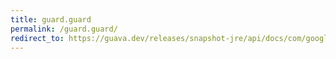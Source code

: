 ```yaml
---
title: guard.guard
permalink: /guard.guard/
redirect_to: https://guava.dev/releases/snapshot-jre/api/docs/com/google/common/util/concurrent/Monitor.Guard.html#Guard-com.google.common.util.concurrent.Monitor-
---
```

